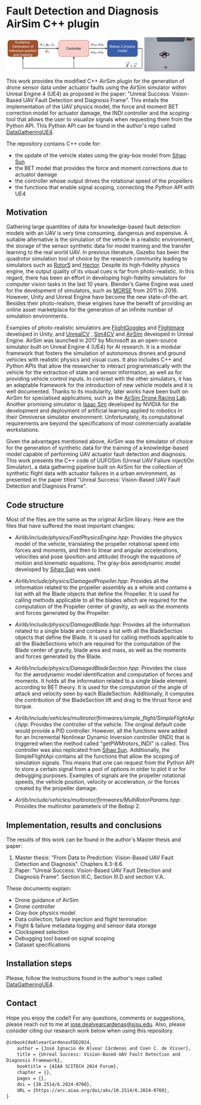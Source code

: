 # Fault Detection and Diagnosis AirSim C++ plugin
![record screenshot](Docs/frontpage.png)

This work provides the modified C++ AirSim plugin for the generation of drone sensor data under actuator faults using the AirSim simulator 
within Unreal Engine 4 (UE4) as proposed in the paper: "Unreal Success: Vision-Based UAV Fault Detection and Diagnosis Frame".
This entails the implementation of the UAV physics model, the force and moment BET correction model for actuator damage,
the INDI controller and the scoping tool that allows the
user to visualize signals when requesting them from the Python API. This Python API can be found in
the author's repo called [DataGatheringUE4](https://github.com/joigalcar3/DataGatheringUE4).

The repository contains C++ code for:
- the update of the vehicle states using the gray-box model from [Sihao Sun](https://arc.aiaa.org/doi/10.2514/1.C035135)
- the BET model that provides the force and moment corrections due to actuator damage
- the controller whose output drives the rotational speed of the propellers
- the functions that enable signal scoping, connecting the Python API with UE4


## Motivation
Gathering large quantities of data for knowledge-based fault detection models with an UAV is very time consuming,
dangerous and expensive. A
suitable alternative is the simulation of the vehicle in a realistic environment, the storage of the sensor synthetic data for
model training and the transfer learning to the real world UAV. In previous literature, Gazebo has been the quadrotor simulation tool of choice by the research community leading
to simulators such as [RotorS](https://link.springer.com/chapter/10.1007/978-3-319-26054-9_23) and [Hector](https://link.springer.com/chapter/10.1007/978-3-662-44468-9_58).
Despite its high-fidelity physics engine, the output quality of its
visual cues is far from photo-realistic. In this regard, there has been an effort in developing high-fidelity simulators for
computer vision tasks in the last 10 years. Blender’s Game Engine was used for the development of simulators, such as
[MORSE](https://ieeexplore.ieee.org/document/5980252) from 2011 to 2016. However, Unity and Unreal Engine have become the new state-of-the-art.
Besides their photo-realism, these engines have the benefit of providing an online asset marketplace for the generation
of an infinite number of simulation environments.

Examples of photo-realistic simulators are [FlightGoggles](https://flightgoggles.mit.edu/) and [Flightmare](https://github.com/uzh-rpg/flightmare)
 developed in Unity, and [UnrealCV](https://unrealcv.org/#:~:text=UnrealCV%20is%20an%20open%20source,external%20program%2C%20such%20as%20Caffe.)
, [Sim4CV](https://link.springer.com/article/10.1007/s11263-018-1073-7) and [AirSim](https://link.springer.com/chapter/10.1007/978-3-319-67361-5_40) developed in Unreal Engine. 
AirSim was launched in 2017 by Microsoft as an
open-source simulator built on Unreal Engine 4 (UE4) for AI research. It is a modular framework that fosters the
simulation of autonomous drones and ground vehicles with realistic physics and visual cues. It also includes C++ and
Python APIs that allow the researcher to interact programmatically with the vehicle for the extraction of state and sensor
information, as well as for providing vehicle control inputs. In contrast with the other simulators, it has an adaptable
framework for the introduction of new vehicle models and it is well documented. Thanks to its modularity, later works
have been built on AirSim for specialised applications, such as the [AirSim Drone Racing Lab](https://arxiv.org/abs/2003.05654). Another promising
simulator is [Isaac Sim](https://developer.nvidia.com/isaac-sim) developed by NVIDIA for the development and deployment of artificial learning applied to
robotics in their Omniverse simulator environment. Unfortunately, its computational requirements are beyond the
specifications of most commercially available workstations.

Given the advantages mentioned above, AirSim was the simulator of choice for the generation of synthetic data
for the training of a knowledge-based model capable of performing UAV actuator fault detection and diagnosis.
This work presents the C++ code of UUFOSim (Unreal UAV Failure injectiOn Simulator), a data gathering pipeline
built on AirSim for the collection of synthetic flight data with actuator failures in a urban environment, as
presented in the paper titled "Unreal Success: Vision-Based UAV Fault Detection and Diagnosis Frame".

## Code structure
Most of the files are the same as the original AirSim library. Here are the files that have suffered
the most important changes:

* *Airlib/include/physics/FastPhysicsEngine.hpp*: Provides the physics model of the vehicle, translating
the propeller rotational speed into forces and moments, and then to linear and angular accelerations,
velocities and pose (position and attitude) through the equations of motion and kinematic equations. The
gray-box aerodynamic model developed by [Sihao Sun](https://arc.aiaa.org/doi/10.2514/1.C035135) was used.

* *Airlib/include/physics/DamagedPropeller.hpp*: Provides all the information related to the propeller assembly as a whole and contains a list with all the
Blade objects that define the Propeller. It is used for calling methods applicable to all the blades which are required
for the computation of the Propeller center of gravity, as well as the moments and forces generated by the Propeller. 

* *Airlib/include/physics/DamagedBlade.hpp*: Provides all the information related to a single blade and contains a list with all the BladeSection objects that
define the Blade. It is used for calling methods applicable to all the BladeSections which are required for the
computation of the Blade center of gravity, blade area and mass, as well as the moments and forces generated by the
Blade.

* *Airlib/include/physics/DamagedBladeSection.hpp*:  Provides the class for the aerodynamic model identification and computation of forces and moments.
It holds all the information related to a single blade element according to BET theory. It is used for the
computation of the angle of attack and velocity seen by each BladeSection. Additionally, it computes the contribution
of the BladeSection lift and drag to the thrust force and torque.

* *Airlib/include/vehicles/multirotor/firmwares/simple_flight/SimpleFlightApi.hpp*: Provides the controller of the vehicle. The original default code would provide a PID controller. However, all the 
functions were added for an Incremental Nonlinear Dynamic Inversion controller (INDI) that is triggered when the method
called "getPWMrotors_INDI" is called. This controller was also replicated from [Sihao Sun](https://ieeexplore.ieee.org/document/9160894).
Additionally, the SimpleFlightApi contains all the functions that allow the scoping
of simulation signals. This means that one can request from the Python API to store a certain signal from a pool of options
in order to plot it or for debugging purposes. Examples of signals are the propeller rotational speeds, the vehicle position,
velocity or acceleration, or the forces created by the propeller damage. 

* *Airlib/include/vehicles/multirotor/firmwares/MultiRotorParams.hpp*: Provides the multirotor parameters of the Bebop 2.

## Implementation, results and conclusions
The results of this work can be found in the author's Master thesis and paper:

1. Master thesis: "From Data to Prediction: Vision-Based UAV Fault Detection and Diagnosis". Chapters 8.3-8.6.
2. Paper: "Unreal Success: Vision-Based UAV Fault Detection and Diagnosis Frame". Section III.C, Section III.D
and section V.A.. 

These documents explain:
* Drone guidance of AirSim
* Drone controller
* Gray-box physics model
* Data collection, failure injection and flight termination
* Flight & failure metadata logging and sensor data storage
* Clockspeed selection
* Debugging tool based on signal scoping
* Dataset specifications

## Installation steps
Please, follow the instructions found in the author's repo called 
[DataGatheringUE4](https://github.com/joigalcar3/DataGatheringUE4).


## Contact
Hope you enjoy the code!! For any questions, comments or suggestions, 
please reach out to me at [jose.dealvearcardenas@sjsu.edu](jose.dealvearcardenas@sjsu.edu). Also, 
please consider citing our research work below when using this repository.


    @inbook{deAlvearCardenasFDD2024,
        author = {José Ignacio de Alvear Cárdenas and Coen C. de Visser},
        title = {Unreal Success: Vision-Based UAV Fault Detection and Diagnosis Framework},
        booktitle = {AIAA SCITECH 2024 Forum},
        chapter = {},
        pages = {},
        doi = {10.2514/6.2024-0760},
        URL = {https://arc.aiaa.org/doi/abs/10.2514/6.2024-0760},
    }
